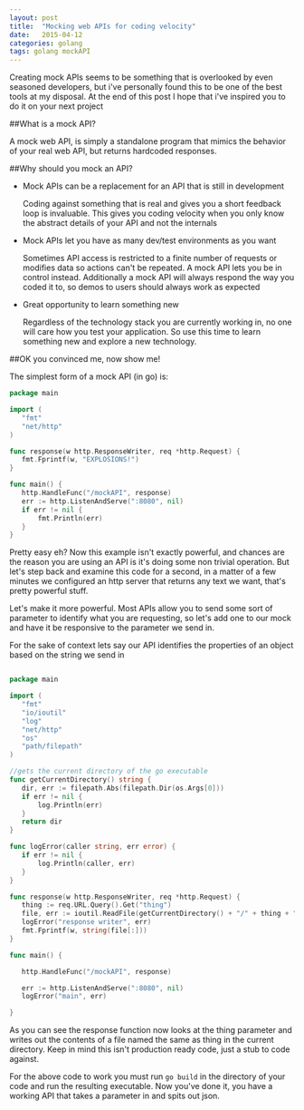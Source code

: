 ```yaml
---
layout: post
title:  "Mocking web APIs for coding velocity"
date:   2015-04-12
categories: golang 
tags: golang mockAPI
---
```


Creating mock APIs seems to be something that is overlooked by even seasoned developers, but i've personally found this to be
one of the best tools at my disposal.  At the end of this post I hope that i've inspired you to do it on your next project

##What is a mock API?

A mock web API, is simply a standalone program that mimics the behavior of your real web API, but returns hardcoded responses.

##Why should you mock an API?

* Mock APIs can be a replacement for an API that is still in development

    Coding against something that is real and gives you a short feedback loop is invaluable. This gives you coding velocity 
    when you only know the abstract details of your API and not the internals 
* Mock APIs let you have as many dev/test environments as you want

    Sometimes API access is restricted to a finite number of requests or modifies data so actions can't be repeated. A 
    mock API lets you be in control instead.  Additionally a mock API will always respond the way you coded it to, so demos
    to users should always work as expected
* Great opportunity to learn something new

    Regardless of the technology stack you are currently working in, no one will care how you test your application. So 
    use this time to learn something new and explore a new technology. 

##OK you convinced me, now show me!

The simplest form of a mock API (in go) is:

 
 ```go
package main

import (
	"fmt"
	"net/http"
)

func response(w http.ResponseWriter, req *http.Request) {
	fmt.Fprintf(w, "EXPLOSIONS!")
}

func main() {
	http.HandleFunc("/mockAPI", response)
	err := http.ListenAndServe(":8080", nil)
	if err != nil {
		fmt.Println(err)
	}
}
 ```
 Pretty easy eh?  Now this example isn't exactly powerful, and chances are the reason you are using an API is it's doing
 some non trivial operation.  But let's step back and examine this code for a second, in a matter of a few minutes we configured 
 an http server that returns any text we want, that's pretty powerful stuff.  
 
 Let's make it more powerful.  Most APIs allow you to send some sort of parameter to identify what you are requesting, so
 let's add one to our mock and have it be responsive to the parameter we send in.  
 
 For the sake of context lets say our API identifies the properties of an object based on the string we send in
 
 
 ```go
 
package main

import (
	"fmt"
	"io/ioutil"
	"log"
	"net/http"
	"os"
	"path/filepath"
)

//gets the current directory of the go executable
func getCurrentDirectory() string {
	dir, err := filepath.Abs(filepath.Dir(os.Args[0]))
	if err != nil {
		log.Println(err)
	}
	return dir
}

func logError(caller string, err error) {
	if err != nil {
		log.Println(caller, err)
	}
}

func response(w http.ResponseWriter, req *http.Request) {
	thing := req.URL.Query().Get("thing")
	file, err := ioutil.ReadFile(getCurrentDirectory() + "/" + thing + ".json")
	logError("response writer", err)
	fmt.Fprintf(w, string(file[:]))
}

func main() {

	http.HandleFunc("/mockAPI", response)

	err := http.ListenAndServe(":8080", nil)
	logError("main", err)

}
 ```
As you can see the response function now looks at the thing parameter and writes out the contents of a file named the same 
as thing in the current directory.  Keep in mind this isn't production ready code, just a stub to code against.

For the above code to work you must run `go build` in the directory of your code and run the resulting executable.
Now you've done it, you have a working API that takes a parameter in and spits out json.


